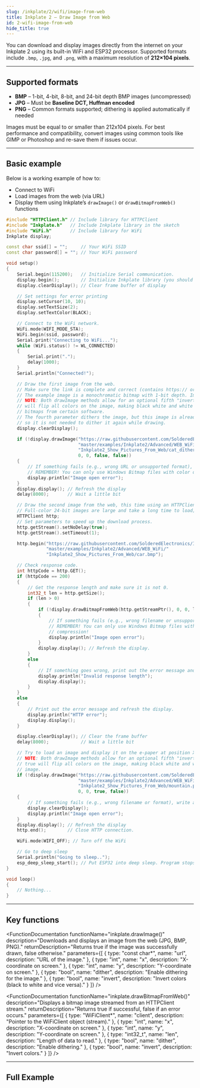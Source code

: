 ```yaml
---  
slug: /inkplate/2/wifi/image-from-web  
title: Inkplate 2 – Draw Image from Web
id: 2-wifi-image-from-web  
hide_title: true  
---
```


<SectionTitle title="Displaying Web Images" backgroundImage="/img/wifi.png" />

You can download and display images directly from the internet on your Inkplate 2 using its built-in WiFi and ESP32 processor. Supported formats include `.bmp`, `.jpg`, and `.png`, with a maximum resolution of **212×104 pixels**.

---

## Supported formats

- **BMP** – 1-bit, 4-bit, 8-bit, and 24-bit depth BMP images (uncompressed)
- **JPG** – Must be **Baseline DCT, Huffman encoded**
- **PNG** – Common formats supported; dithering is applied automatically if needed

<InfoBox>Images must be equal to or smaller than 212x104 pixels. For best performance and compatibility, convert images using common tools like GIMP or Photoshop and re-save them if issues occur.</InfoBox>

---

## Basic example

Below is a working example of how to:  
- Connect to WiFi  
- Load images from the web (via URL)  
- Display them using Inkplate’s `drawImage()` or `drawBitmapFromWeb()` functions

```cpp
#include "HTTPClient.h" // Include library for HTTPClient
#include "Inkplate.h"   // Include Inkplate library in the sketch
#include "WiFi.h"       // Include library for WiFi
Inkplate display;       

const char ssid[] = "";     // Your WiFi SSID
const char password[] = ""; // Your WiFi password

void setup()
{
    Serial.begin(115200);   // Initialize Serial communication.
    display.begin();        // Initialize Inkplate library (you should call this function ONLY ONCE)
    display.clearDisplay(); // Clear frame buffer of display

    // Set settings for error printing
    display.setCursor(10, 10);
    display.setTextSize(2);
    display.setTextColor(BLACK);

    // Connect to the WiFi network.
    WiFi.mode(WIFI_MODE_STA);
    WiFi.begin(ssid, password);
    Serial.print("Connecting to WiFi...");
    while (WiFi.status() != WL_CONNECTED)
    {
        Serial.print(".");
        delay(1000);
    }
    Serial.println("Connected!");

    // Draw the first image from the web.
    // Make sure the link is complete and correct (contains https:// or http://).
    // The example image is a monochromatic bitmap with 1-bit depth. Images like this load the fastest.
    // NOTE: Both drawImage methods allow for an optional fifth "invert" parameter. Setting this parameter to true
    // will flip all colors on the image, making black white and white black. This may be necessary when exporting
    // bitmaps from certain software.
    // The fourth parameter dithers the image, but this image is already dithered,
    // so it is not needed to dither it again while drawing.
    display.clearDisplay();

    if (!display.drawImage("https://raw.githubusercontent.com/SolderedElectronics/Inkplate-Arduino-library/"
                           "master/examples/Inkplate2/Advanced/WEB_WiFi/"
                           "Inkplate2_Show_Pictures_From_Web/cat_dithered.jpg",
                           0, 0, false, false))
    {
        // If something fails (e.g., wrong URL or unsupported format), write an error message on the screen.
        // REMEMBER! You can only use Windows Bitmap files with color depths of 1, 4, 8, or 24 bits with no compression!
        display.println("Image open error");
    }
    display.display(); // Refresh the display
    delay(8000);       // Wait a little bit

    // Draw the second image from the web, this time using an HTTPClient to fetch the response manually.
    // Full-color 24-bit images are large and take a long time to load; it will take around 20 seconds.
    HTTPClient http;
    // Set parameters to speed up the download process.
    http.getStream().setNoDelay(true);
    http.getStream().setTimeout(1);

    http.begin("https://raw.githubusercontent.com/SolderedElectronics/Inkplate-Arduino-library/"
               "master/examples/Inkplate2/Advanced/WEB_WiFi/"
               "Inkplate2_Show_Pictures_From_Web/car.bmp");

    // Check response code.
    int httpCode = http.GET();
    if (httpCode == 200)
    {
        // Get the response length and make sure it is not 0.
        int32_t len = http.getSize();
        if (len > 0)
        {
            if (!display.drawBitmapFromWeb(http.getStreamPtr(), 0, 0, len, true, false))
            {
                // If something fails (e.g., wrong filename or unsupported bitmap format), write an error message on the screen.
                // REMEMBER! You can only use Windows Bitmap files with color depths of 1, 4, 8, or 24 bits with no
                // compression!
                display.println("Image open error");
            }
            display.display(); // Refresh the display.
        }
        else
        {
            // If something goes wrong, print out the error message and refresh the display.
            display.println("Invalid response length");
            display.display();
        }
    }
    else
    {
        // Print out the error message and refresh the display.
        display.println("HTTP error");
        display.display();
    }

    display.clearDisplay(); // Clear the frame buffer
    delay(8000);            // Wait a little bit

    // Try to load an image and display it on the e-paper at position X=0, Y=0
    // NOTE: Both drawImage methods allow for an optional fifth "invert" parameter. Setting this parameter to
    // true will flip all colors on the image, making black white and white black. The fourth parameter dithers the
    // image.
    if (!display.drawImage("https://raw.githubusercontent.com/SolderedElectronics/Inkplate-Arduino-library/"
                           "master/examples/Inkplate2/Advanced/WEB_WiFi/"
                           "Inkplate2_Show_Pictures_From_Web/mountain.png",
                           0, 0, true, false))
    {
        // If something fails (e.g., wrong filename or format), write an error message on the screen.
        display.clearDisplay();
        display.println("Image open error");
    }
    display.display(); // Refresh the display
    http.end();        // Close HTTP connection.

    WiFi.mode(WIFI_OFF); // Turn off the WiFi

    // Go to deep sleep
    Serial.println("Going to sleep..");
    esp_deep_sleep_start(); // Put ESP32 into deep sleep. Program stops here
}

void loop()
{
    // Nothing...
}
```

<CenteredImage src="/img/inkplate_2/img_from_web.png" alt="Expected output on Inkplate display" caption="Expected output on Inkplate display." width="750px" />

---

## Key functions

<FunctionDocumentation
  functionName="inkplate.drawImage()"
  description="Downloads and displays an image from the web (JPG, BMP, PNG)."
  returnDescription="Returns true if the image was successfully drawn, false otherwise."
  parameters={[
    { type: "const char*", name: "url", description: "URL of the image." },
    { type: "int", name: "x", description: "X-coordinate on screen." },
    { type: "int", name: "y", description: "Y-coordinate on screen." },
    { type: "bool", name: "dither", description: "Enable dithering for the image." },
    { type: "bool", name: "invert", description: "Invert colors (black to white and vice versa)." }
  ]}
/>

<FunctionDocumentation
  functionName="inkplate.drawBitmapFromWeb()"
  description="Displays a bitmap image streamed from an HTTPClient stream."
  returnDescription="Returns true if successful, false if an error occurs."
  parameters={[
    { type: "WiFiClient*", name: "client", description: "Pointer to the WiFiClient object (stream)." },
    { type: "int", name: "x", description: "X-coordinate on screen." },
    { type: "int", name: "y", description: "Y-coordinate on screen." },
    { type: "int32_t", name: "len", description: "Length of data to read." },
    { type: "bool", name: "dither", description: "Enable dithering." },
    { type: "bool", name: "invert", description: "Invert colors." }
  ]}
/>

---

## Full Example

<QuickLink 
  title="Inkplate2_Show_Pictures_From_Web.ino" 
  description="Full example that downloads and displays .jpg, .png, and .bmp files over WiFi."
  url="https://github.com/SolderedElectronics/Inkplate-Arduino-library/tree/master/examples/Inkplate2/Advanced/WEB_WiFi/Inkplate2_Show_Pictures_From_Web" 
/>